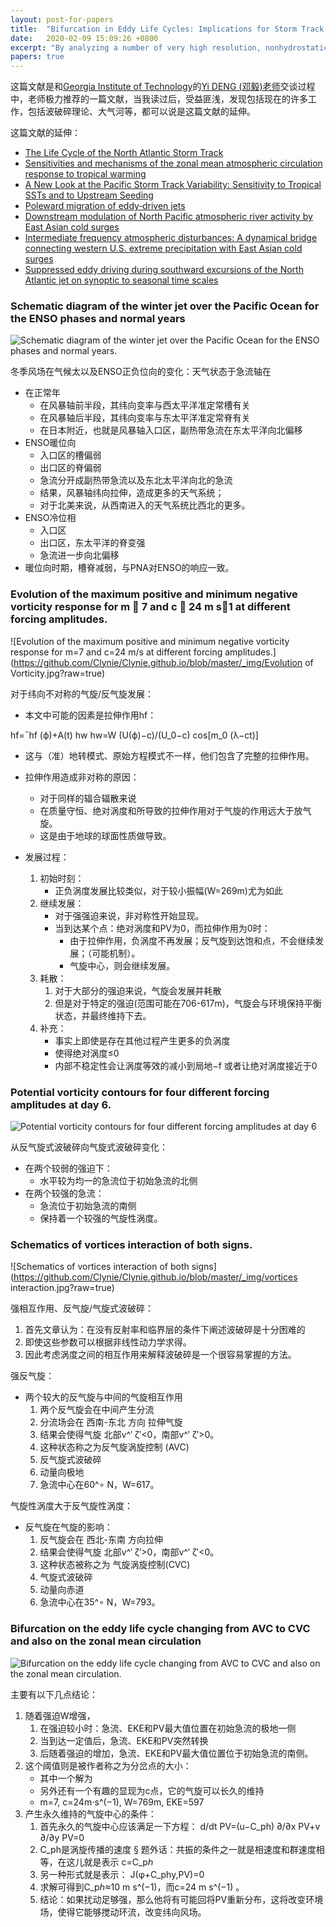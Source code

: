 ```yaml
---
layout: post-for-papers
title:  "Bifurcation in Eddy Life Cycles: Implications for Storm Track Variability"
date:   2020-02-09 15:09:26 +0800
excerpt: "By analyzing a number of very high resolution, nonhydrostatic experiments of baroclinic lifecycles, it was concluded that the intensity of the near-surface baroclinic development influences the upper-level wave to such an extent that it could produce cyclonic or anticyclonic wave breaking. Since the final jet position is equatorward or poleward, the position depends on whether the waves break cyclonically or anticyclonically, respectively. The low-level baroclinicity plays a very important role in the outcome of the wave and feedback to the mean circulation. Using a shallow water model the hypothesis that the intensity of the eddy forcing from the lower layers of the atmosphere can have a profound effect on the disturbances of the upper layers is tested."
papers: true
---
```


这篇文献是和[Georgia Institute of Technology](https://www.eas.gatech.edu/)的[Yi DENG (邓毅)老师](https://www.eas.gatech.edu/people/deng-dr-yi)交谈过程中，老师极力推荐的一篇文献，当我读过后，受益匪浅，发现包括现在的许多工作，包括波破碎理论、大气河等，都可以说是这篇文献的延伸。




这篇文献的延伸：
* [The Life Cycle of the North Atlantic Storm Track](https://journals.ametsoc.org/doi/abs/10.1175/JAS-D-14-0082.1)
* [Sensitivities and mechanisms of the zonal mean atmospheric circulation response to tropical warming](https://journals.ametsoc.org/doi/full/10.1175/JAS-D-12-0298.1)
* [A New Look at the Pacific Storm Track Variability: Sensitivity to Tropical SSTs and to Upstream Seeding](https://journals.ametsoc.org/doi/full/10.1175/JAS3428.1)
* [Poleward migration of eddy‐driven jets](https://agupubs.onlinelibrary.wiley.com/doi/abs/10.1002/2015MS000481)
* [Downstream modulation of North Pacific atmospheric river activity by East Asian cold surges](https://doi.org/10.1029/2011GL049462)
* [Intermediate frequency atmospheric disturbances: A dynamical bridge connecting western U.S. extreme precipitation with East Asian cold surges](https://doi.org/10.1002/2013JD021209)
* [Suppressed eddy driving during southward excursions of the North Atlantic jet on synoptic to seasonal time scales](https://rmets.onlinelibrary.wiley.com/doi/abs/10.1002/asl.937)




### Schematic diagram of the winter jet over the Pacific Ocean for the ENSO phases and normal years

![Schematic diagram of the winter jet over the Pacific Ocean for the ENSO phases and normal years.](https://github.com/Clynie/Clynie.github.io/blob/master/_img/wave_breaking.jpg?raw=true)


冬季风场在气候太以及ENSO正负位向的变化：天气状态于急流轴在
* 在正常年
	* 在风暴轴前半段，其纬向变率与西太平洋准定常槽有关
	* 在风暴轴后半段，其纬向变率与东太平洋准定常脊有关
	* 在日本附近，也就是风暴轴入口区，副热带急流在东太平洋向北偏移
* ENSO暖位向
	* 入口区的槽偏弱
	* 出口区的脊偏弱
	* 急流分开成副热带急流以及东北太平洋向北的急流
	* 结果，风暴轴纬向拉伸，造成更多的天气系统；
	* 对于北美来说，从西南进入的天气系统比西北的更多。
* ENSO冷位相
	* 入口区
	* 出口区，东太平洋的脊变强
	* 急流进一步向北偏移
* 暖位向时期，槽脊减弱，与PNA对ENSO的响应一致。


### Evolution of the maximum positive and minimum negative vorticity response for m 􏱋 7 and c 􏱋 24 m s􏱉1 at different forcing amplitudes.

![Evolution of the maximum positive and minimum negative vorticity response for m=7 and c=24 m/s at different forcing amplitudes.](https://github.com/Clynie/Clynie.github.io/blob/master/_img/Evolution of Vorticity.jpg?raw=true)


对于纬向不对称的气旋/反气旋发展：
* 本文中可能的因素是拉伸作用hf：

hf=¯hf (ϕ)+A(t) hw
hw=W (U(ϕ)−c)/(U_0−c) cos⁡[m_0 (λ−ct)]

* 这与（准）地转模式、原始方程模式不一样，他们包含了完整的拉伸作用。
* 拉伸作用造成非对称的原因：
	* 对于同样的辐合辐散来说
	* 在质量守恒、绝对涡度和所导致的拉伸作用对于气旋的作用远大于放气旋。
	* 这是由于地球的球面性质做导致。

* 发展过程：
	1. 初始时刻：
		* 正负涡度发展比较类似，对于较小振幅(W=269m)尤为如此
	2. 继续发展：
		* 对于强强迫来说，非对称性开始显现。
		* 当到达某个点：绝对涡度和PV为0，而拉伸作用为0时：
			* 由于拉伸作用，负涡度不再发展；反气旋到达饱和点，不会继续发展；（可能机制）。
			* 气旋中心，则会继续发展。
	3. 耗散：
		1. 对于大部分的强迫来说，气旋会发展并耗散
		2. 但是对于特定的强迫(范围可能在706-617m)，气旋会与环境保持平衡状态，并最终维持下去。
	4. 补充：
		* 事实上即使是存在其他过程产生更多的负涡度
		* 使得绝对涡度≤0
		* 内部不稳定性会让涡度等效的减小到局地−f 或者让绝对涡度接近于0


### Potential vorticity contours for four different forcing amplitudes at day 6.

![Potential vorticity contours for four different forcing amplitudes at day 6](https://github.com/Clynie/Clynie.github.io/blob/master/_img/PV.jpg?raw=true)

从反气旋式波破碎向气旋式波破碎变化：

* 在两个较弱的强迫下：
	* 水平较为均一的急流位于初始急流的北侧
* 在两个较强的急流：
	* 急流位于初始急流的南侧
	* 保持着一个较强的气旋性涡度。




### Schematics of vortices interaction of both signs.

![Schematics of vortices interaction of both signs](https://github.com/Clynie/Clynie.github.io/blob/master/_img/vortices interaction.jpg?raw=true)

强相互作用、反气旋/气旋式波破碎：
1. 首先文章认为：在没有反射率和临界层的条件下阐述波破碎是十分困难的
2. 即使这些参数可以根据非线性动力学求得。
3. 因此考虑涡度之间的相互作用来解释波破碎是一个很容易掌握的方法。


强反气旋：
* 两个较大的反气旋与中间的气旋相互作用
	1. 两个反气旋会在中间产生分流
	2. 分流场会在 西南-东北 方向 拉伸气旋
	3. 结果会使得气旋 北部v^′ ζ′<0，南部v^′ ζ′>0。
	4. 这种状态称之为反气旋涡旋控制 (AVC)
	5. 反气旋式波破碎
	6. 动量向极地
	7. 急流中心在60^∘ N，W=617。
	
气旋性涡度大于反气旋性涡度：
* 反气旋在气旋的影响：
	1. 反气旋会在 西北-东南 方向拉伸
	2. 结果会使得气旋 北部v^′ ζ′>0，南部v^′ ζ′<0。
	3. 这种状态被称之为 气旋涡旋控制(CVC)
	4. 气旋式波破碎
	5. 动量向赤道
	6. 急流中心在35^∘ N，W=793。



### Bifurcation on the eddy life cycle changing from AVC to CVC and also on the zonal mean circulation

![Bifurcation on the eddy life cycle changing from AVC to CVC and also on the zonal mean circulation.](https://github.com/Clynie/Clynie.github.io/blob/master/_img/bifurcation.jpg?raw=true)


主要有以下几点结论：
1. 随着强迫W增强，
	1. 在强迫较小时：急流、EKE和PV最大值位置在初始急流的极地一侧
	2. 当到达一定值后，急流、EKE和PV突然转换
	3. 后随着强迫的增加，急流、EKE和PV最大值位置位于初始急流的南侧。
2. 这个阈值则是被作者称之为分岔点的大小：
	* 其中一个解为
	* 另外还有一个有趣的显现为c点，它的气旋可以长久的维持
	* m=7, c=24m⋅s^(−1), W=769m, EKE=597
3. 产生永久维持的气旋中心的条件：
	1. 首先永久的气旋中心应该满足一下方程：
		d/dt PV=(u−C_ph)  ∂/∂x PV+v ∂/∂y PV=0
	2. C_ph是涡旋传播的速度
		§ 题外话：共振的条件之一就是相速度和群速度相等，在这儿就是表示
		c=C_pℎ
	3. 另一种形式就是表示：
		J(φ+C_phy,PV)=0
	4. 求解可得到C_pℎ≈10 m s^(−1)，而c=24 m s^(−1) 。
	5. 结论：如果扰动足够强，那么他将有可能回将PV重新分布，这将改变环境场，使得它能够搅动环流，改变纬向风场。






